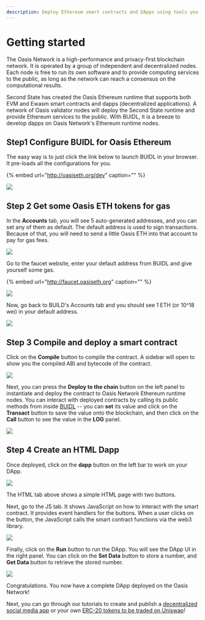 ```yaml
---
description: Deploy Ethereum smart contracts and DApps using tools you already use
---
```


# Getting started

The Oasis Network is a high-performance and privacy-first blockchain network. It is operated by a group of independent and decentralized nodes. Each node is free to run its own software and to provide computing services to the public, as long as the network can reach a consensus on the computational results.

Second State has created the Oasis Ethereum runtime that supports both EVM and Ewasm smart contracts and dapps \(decentralized applications\). A network of Oasis validator nodes will deploy the Second State runtime and provide Ethereum services to the public. With BUIDL, it is a breeze to develop dapps on Oasis Network's Ethereum runtime nodes.

## Step1 Configure BUIDL for Oasis Ethereum

The easy way is to just click the link below to launch BUIDL in your browser. It pre-loads all the configurations for you.

{% embed url="http://oasiseth.org/dev" caption="" %}

![](../.gitbook/assets/screen-shot-2020-08-19-at-12.02.32-pm.png)

## Step 2 Get some Oasis ETH tokens for gas

In the **Accounts** tab, you will see 5 auto-generated addresses, and you can set any of them as default. The default address is used to sign transactions. Because of that, you will need to send a little Oasis ETH into that account to pay for gas fees.

![](../.gitbook/assets/screen-shot-2020-08-19-at-12.03.04-pm.png)

Go to the faucet website, enter your default address from BUIDL and give yourself some gas.

{% embed url="http://faucet.oasiseth.org" caption="" %}

![](../.gitbook/assets/image%20%2821%29.png)

Now, go back to BUILD's Accounts tab and you should see 1 ETH \(or 10^18 wei\) in your default address.

![](../.gitbook/assets/screen-shot-2020-08-19-at-12.04.08-pm.png)

## Step 3 Compile and deploy a smart contract

Click on the **Compile** button to compile the contract. A sidebar will open to show you the compiled ABI and bytecode of the contract.

![](../.gitbook/assets/buidl-getting_started-02.png)

Next, you can press the **Deploy to the chain** button on the left panel to instantiate and deploy the contract to Oasis Network Ethereum runtime nodes. You can interact with deployed contracts by calling its public methods from inside [BUIDL](http://buidl.secondstate.io/) -- you can **set** its value and click on the **Transact** button to save the value onto the blockchain, and then click on the **Call** button to see the value in the **LOG** panel.

![](../.gitbook/assets/buidl-getting_started-03.png)

## Step 4 Create an HTML Dapp

Once deployed, click on the **dapp** button on the left bar to work on your DApp.

![](../.gitbook/assets/buidl-getting_started-04.png)

The HTML tab above shows a simple HTML page with two buttons.

Next, go to the JS tab. It shows JavaScript on how to interact with the smart contract. It provides event handlers for the buttons. When a user clicks on the button, the JavaScript calls the smart contract functions via the web3 library.

![](../.gitbook/assets/screen-shot-2020-08-19-at-12.18.24-pm.png)

Finally, click on the **Run** button to run the DApp. You will see the DApp UI in the right panel. You can click on the **Set Data** button to store a number, and **Get Data** button to retrieve the stored number.

![](../.gitbook/assets/buidl-getting_started-06.png)

Congratulations. You now have a complete DApp deployed on the Oasis Network!

Next, you can go through our tutorials to create and publish a [decentralized social media app](tutorial-oasistweet.md) or your own [ERC-20 tokens to be traded on Uniswap](tutorial-erc20.md)!

